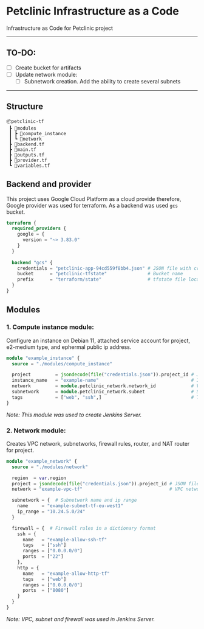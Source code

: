 # Petclinic Infrastructure as a Code

Infrastructure as Code for Petclinic project

---

## TO-DO:
- [ ] Create bucket for artifacts
- [ ] Update network module:
  - [ ] Subnetwork creation. Add the ability to create several subnets

---

## Structure
```
📦petclinic-tf
 ┣ 📂modules
 ┃ ┣ 📂compute_instance
 ┃ ┗ 📂network
 ┣ 📜backend.tf
 ┣ 📜main.tf
 ┣ 📜outputs.tf
 ┣ 📜provider.tf
 ┗ 📜variables.tf
```

## Backend and provider

This project uses Google Cloud Platform as a cloud provide therefore, Google provider was used for terraform. As a backend was used `gcs` bucket.
```terraform
terraform {
  required_providers {
    google = {
      version = "~> 3.83.0"
    }
  }
  
  backend "gcs" {
    credentials = "petclinic-app-94cd559f8bb4.json" # JSON file with credentials
    bucket      = "petclinic-tfstate"               # Bucket name
    prefix      = "terraform/state"                 # tfstate file location in GCS
  }
}
```

## Modules
### 1. Compute instance module:
  Configure an instance on Debian 11, attached service account for project, e2-medium type, and ephermal public ip address.
```terraform
module "example_instance" {
  source = "./modules/compute_instance"

  project         = jsondecode(file("credentials.json")).project_id # JSON file with credentials
  instance_name   = "example-name"                                  # Instance name
  network         = module.petclinic_network.network_id             # VPC network id
  subnetwork      = module.petclinic_network.subnet                 # Subnetwork name
  tags            = ["web", "ssh",]                                 # Tags fo firewall
}
```
  _Note: This module was used to create Jenkins Server._

### 2. Network module:
  Creates VPC network, subnetworks, firewall rules, router, and NAT router for project.
```terraform
module "example_network" {
  source = "./modules/network"

  region  = var.region
  project = jsondecode(file("credentials.json")).project_id # JSON file with credentials
  network = "example-vpc-tf"                                # VPC network name

  subnetwork = {  # Subnetwork name and ip range
    name     = "example-subnet-tf-eu-west1"
    ip_range = "10.24.5.0/24"
  }

  firewall = {  # Firewall rules in a dictionary format
    ssh = {
      name   = "example-allow-ssh-tf"
      tags   = ["ssh"]
      ranges = ["0.0.0.0/0"]
      ports  = ["22"]
    },
    http = {
      name   = "example-allow-http-tf"
      tags   = ["web"]
      ranges = ["0.0.0.0/0"]
      ports  = ["8080"]
    }
  }
}
```
  _Note: VPC, subnet and firewall was used in Jenkins Server._
